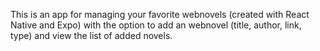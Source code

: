 This is an app for managing your favorite webnovels (created with React Native and Expo) with the option to add an webnovel (title, author, link, type) and view the list of added novels.
